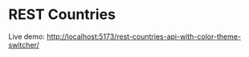 # REST Countries

Live demo: [http://localhost:5173/rest-countries-api-with-color-theme-switcher/](http://localhost:5173/rest-countries-api-with-color-theme-switcher/)